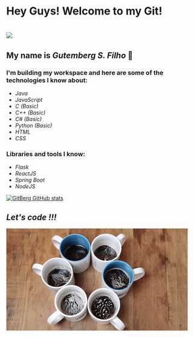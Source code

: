 # <h1>Hey Guys! Welcome to my Git!<h1>
  ![](giphy.gif)
## <p>My name is <em>Gutemberg S. Filho</em> 🖖</p>
  
### I'm building my workspace and here are some of the technologies I know about:

  -  <em> Java
  -   JavaScript 
  -   C (Basic)
  -   C++ (Basic) 
  -   C# (Basic)
  -   Python (Basic)
  -   HTML
  -   CSS </em>

### Libraries and tools I know:

  - <em> Flask
  - ReactJS
  - Spring Boot
  - NodeJS</em>
  
  [![GitBerg GitHub stats](https://github-readme-stats.vercel.app/api?username=GitBerg&hide=stars&count_private=true&show_icons=true?&theme=dracula)](https://github.com/GitBerg/github-readme-stats)

##  <em>Let's code !!! </em>

![](giphy2.gif)
<!--
**GitBerg/GitBerg** is a ✨ _special_ ✨ repository because its `README.md` (this file) appears on your GitHub profile.

Here are some ideas to get you started:

- 🔭 I’m currently working on ...
- 🌱 I’m currently learning ...
- 👯 I’m looking to collaborate on ...
- 🤔 I’m looking for help with ...
- 💬 Ask me about ...
- 📫 How to reach me: ...
- 😄 Pronouns: ...
- ⚡ Fun fact: ...
-->

